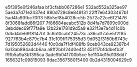e5f395e0f246afaa
bf3cfabb067286e1
532ad552a325ae97
5ae3a7d71e2437e4
980d729c8e849131
22ff7e64303467b1
5ad4fa93fbc70ff3
58b5ef8b4028cc5b
2572a22ce6f21476
8f3068fadd86f207
7f86684aeabc512b
8d4fa7d7899c000d
3ebddec69f77fa9e
12b22e1781d9d5a9
e321f3e7a4d11c0b
0dbd4de6918147b1
3c9a10cabf24573c
a36cd17a5e5f2f85
927763b4c879c7b4
31c109ff175355d3
9d052f3150b6743e
7d195052683d4446
f0c0da7f1df488fb
9ceb043ce92387b4
6a13ab894a4cb6aa
a8ff2bb124d0e4f3
451f17bfddbefb3f
f9fb5a9a3b1395ca
3ade9b041700b5ce
5e1104d15d138dd7
1656321c09815093
9dac356758015400
0b2d4315004629c9
